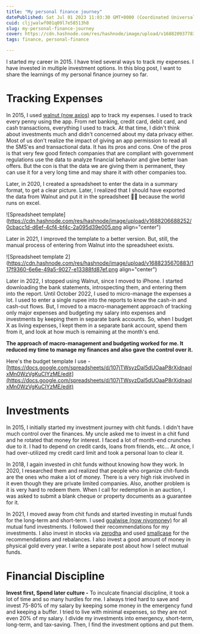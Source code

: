 ```yaml
---
title: "My personal finance journey"
datePublished: Sat Jul 01 2023 11:03:30 GMT+0000 (Coordinated Universal Time)
cuid: cljjwalwf001q09l7e58513h8
slug: my-personal-finance-journey
cover: https://cdn.hashnode.com/res/hashnode/image/upload/v1688209377830/546e789d-297b-4376-bb42-22345a311774.png
tags: finance, personal-finance

---
```


I started my career in 2015. I have tried several ways to track my expenses. I have invested in multiple investment options. In this blog post, I want to share the learnings of my personal finance journey so far.

# Tracking Expenses

In 2015, I used [walnut (now axios)](https://axio.co.in/walnut/) app to track my expenses. I used to track every penny using the app. From net banking, credit card, debit card, and cash transactions, everything I used to track. At that time, I didn't think about investments much and didn't concerned about my data privacy either. Most of us don't realize the impact of giving an app permission to read all the SMS'es and transactional data. It has its pros and cons. One of the pros is that very few good fintech companies that are compliant with government regulations use the data to analyze financial behavior and give better loan offers. But the con is that the data we are giving them is permanent, they can use it for a very long time and may share it with other companies too.

Later, in 2020, I created a spreadsheet to enter the data in a summary format, to get a clear picture. Later, I realized that I should have exported the data from Walnut and put it in the spreadsheet 🤦‍♂️ because the world runs on excel.

![Spreadsheet template](https://cdn.hashnode.com/res/hashnode/image/upload/v1688206688252/0cbacc1d-d6ef-4cf4-bf4c-2a095d39e005.png align="center")

Later in 2021, I improved the template to a better version. But, still, the manual process of entering from Walnut into the spreadsheet exists.

![Spreadsheet template 2](https://cdn.hashnode.com/res/hashnode/image/upload/v1688235670883/117f9360-6e6e-49a5-9027-e13388fd87ef.png align="center")

Later in 2022, I stopped using Walnut, since I moved to iPhone. I started downloading the bank statements, introspecting them, and entering them into the report. Until October 2022, I used to micro-manage the expenses a lot. I used to enter a single rupee into the reports to know the cash-in and cash-out flows. But, I moved to a macro-management approach of tracking only major expenses and budgeting my salary into expenses and investments by keeping them in separate bank accounts. So, when I budget X as living expenses, I kept them in a separate bank account, spend them from it, and look at how much is remaining at the month's end.

**The approach of macro-management and budgeting worked for me. It reduced my time to manage my finances and also gave the control over it.**

Here's the budget template I use - [https://docs.google.com/spreadsheets/d/107jTWsyzDal5dUOaaP8rXidnaolxMn0WzVgKuCIYzME/edit](https://docs.google.com/spreadsheets/d/107jTWsyzDal5dUOaaP8rXidnaolxMn0WzVgKuCIYzME/edit)

# Investments

In 2015, I initially started my investment journey with chit funds. I didn't have much control over the finances. My uncle asked me to invest in a chit fund and he rotated that money for interest. I faced a lot of month-end crunches due to it. I had to depend on credit cards, loans from friends, etc... At once, I had over-utilized my credit card limit and took a personal loan to clear it.

In 2018, I again invested in chit funds without knowing how they work. In 2020, I researched them and realized that people who organize chit-funds are the ones who make a lot of money. There is a very high risk involved in it even though they are private limited companies. Also, another problem is it is very hard to redeem them. When I call for redemption in an auction, I was asked to submit a blank cheque or property documents as a guarantee for it.

In 2021, I moved away from chit funds and started investing in mutual funds for the long-term and short-term. I used [goalwise (now niyomoney)](https://niyomoney.com) for all mutual fund investments. I followed their recommendations for my investments. I also invest in stocks via [zerodha](https://kite.zerodha.com/) and used [smallcase](https://smallcase.com) for the recommendations and rebalances. I also invest a good amount of money in physical gold every year. I write a separate post about how I select mutual funds.

# Financial Discipline

**Invest first, Spend later culture -** To inculcate financial discipline, it took a lot of time and so many hurdles for me. I always tried hard to save and invest 75-80% of my salary by keeping some money in the emergency fund and keeping a buffer. I tried to live with minimal expenses, so they are not even 20% of my salary. I divide my investments into emergency, short-term, long-term, and tax-saving. Then, I find the investment options and put them.